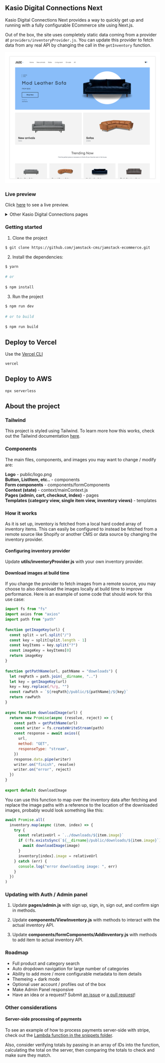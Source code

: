 ## Kasio Digital Connections Next

Kasio Digital Connections Next provides a way to quickly get up and running with a fully configurable ECommerce site using Next.js.

Out of the box, the site uses completely static data coming from a provider at `providers/inventoryProvider.js`. You can update this provider to fetch data from any real API by changing the call in the `getInventory` function.

![Home](example-images/1.png)

### Live preview

Click [here](https://www.jamstackecommerce.dev/) to see a live preview.

<details>
  <summary>Other Kasio Digital Connections pages</summary>

### Category view

![Category view](example-images/2.png)

### Item view

![Item view](example-images/3.png)

### Cart view

![Cart view](example-images/4.png)

### Admin panel

![Admin panel](example-images/5.png)

</details>

### Getting started

1. Clone the project

```sh
$ git clone https://github.com/jamstack-cms/jamstack-ecommerce.git
```

2. Install the dependencies:

```sh
$ yarn

# or

$ npm install
```

3. Run the project

```sh
$ npm run dev

# or to build

$ npm run build
```

## Deploy to Vercel

Use the [Vercel CLI](https://vercel.com/download)

```sh
vercel
```

## Deploy to AWS

```sh
npx serverless
```

## About the project

### Tailwind

This project is styled using Tailwind. To learn more how this works, check out the Tailwind documentation [here](https://tailwindcss.com/docs).

### Components

The main files, components, and images you may want to change / modify are:

**Logo** - public/logo.png  
**Button, ListItem, etc..** - components  
**Form components** - components/formComponents  
**Context (state)** - context/mainContext.js  
**Pages (admin, cart, checkout, index)** - pages  
**Templates (category view, single item view, inventory views)** - templates

### How it works

As it is set up, inventory is fetched from a local hard coded array of inventory items. This can easily be configured to instead be fetched from a remote source like Shopify or another CMS or data source by changing the inventory provider.

#### Configuring inventory provider

Update **utils/inventoryProvider.js** with your own inventory provider.

#### Download images at build time

If you change the provider to fetch images from a remote source, you may choose to also download the images locally at build time to improve performance. Here is an example of some code that should work for this use case:

```javascript
import fs from "fs"
import axios from "axios"
import path from "path"

function getImageKey(url) {
  const split = url.split("/")
  const key = split[split.length - 1]
  const keyItems = key.split("?")
  const imageKey = keyItems[0]
  return imageKey
}

function getPathName(url, pathName = "downloads") {
  let reqPath = path.join(__dirname, "..")
  let key = getImageKey(url)
  key = key.replace(/%/g, "")
  const rawPath = `${reqPath}/public/${pathName}/${key}`
  return rawPath
}

async function downloadImage(url) {
  return new Promise(async (resolve, reject) => {
    const path = getPathName(url)
    const writer = fs.createWriteStream(path)
    const response = await axios({
      url,
      method: "GET",
      responseType: "stream",
    })
    response.data.pipe(writer)
    writer.on("finish", resolve)
    writer.on("error", reject)
  })
}

export default downloadImage
```

You can use this function to map over the inventory data after fetching and replace the image paths with a reference to the location of the downloaded images, probably would look something like this:

```javascript
await Promise.all(
  inventory.map(async (item, index) => {
    try {
      const relativeUrl = `../downloads/${item.image}`
      if (!fs.existsSync(`${__dirname}/public/downloads/${item.image}`)) {
        await downloadImage(image)
      }
      inventory[index].image = relativeUrl
    } catch (err) {
      console.log("error downloading image: ", err)
    }
  })
)
```

### Updating with Auth / Admin panel

1. Update **pages/admin.js** with sign up, sign, in, sign out, and confirm sign in methods.

2. Update **components/ViewInventory.js** with methods to interact with the actual inventory API.

3. Update **components/formComponents/AddInventory.js** with methods to add item to actual inventory API.

### Roadmap

- Full product and category search
- Auto dropdown navigation for large number of categories
- Ability to add more / more configurable metadata to item details
- Themeing + dark mode
- Optional user account / profiles out of the box
- Make Admin Panel responsive
- Have an idea or a request? Submit [an issue](https://github.com/jamstack-cms/jamstack-ecommerce/issues) or [a pull request](https://github.com/jamstack-cms/jamstack-ecommerce/pulls)!

### Other considerations

#### Server-side processing of payments

To see an example of how to process payments server-side with stripe, check out the [Lambda function in the snippets folder](https://github.com/jamstack-cms/jamstack-ecommerce/blob/next/snippets/lambda.js).

Also, consider verifying totals by passing in an array of IDs into the function, calculating the total on the server, then comparing the totals to check and make sure they match.
